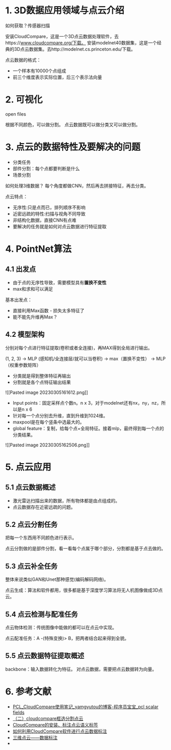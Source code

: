# 1. 3D数据应用领域与点云介绍

如何获取？传感器扫描

安装CloudCompare，这是一个3D点云数据处理软件，去https://www.cloudcompare.org/下载。
安装modelnet40数据集，这是一个经典的3D点云数据集。去http://modelnet.cs.princeton.edu/下载。

点云数据的格式：
- 一个样本有10000个点组成
- 前三个维度表示实际位置，后三个表示法向量

# 2. 可视化

open files

根据不同颜色，可以做分割。
点云数据既可以做分类又可以做分割。

# 3. 点云的数据特性及要解决的问题

- 分类任务
- 部件分割：每个点都要判断是什么
- 场景分割

如何处理3维数据？
每个角度都做CNN，然后再去拼接特征，再去分类。

点云特点：
- 无序性:只是点而已，排列顺序不影响
- 近密远疏的特性:扫描与视角不同导致
- 非结构化数据，直接CNN有点难
- 要解决的任务就是如何对点云数据进行特征提取

# 4. PointNet算法

## 4.1 出发点

- 由于点的无序性导致，需要模型具有**置换不变性**
- max和求和可以满足

基本出发点：
- 直接利用Max函数 - 损失太多特征了
- 能不能先升维再Max？

## 4.2 模型架构

分别对每个点进行特征提取(卷积或者全连接)，再MAX得到全局进行输出。

(1, 2, 3) -> MLP (感知机/全连接层/就可以当卷积) -> max（置换不变性） -> MLP（权重参数矩阵） 

- 分类就是得到整体特征再输出
- 分割就是各个点特征输出结果

![[Pasted image 20230305161612.png]]
- Input points：固定采样点个数n。n x 3，对于modelnet还有nx，ny，nz，所以是n x 6
- 针对每一个点分别去升维，直到升维到1024维。
- maxpool是在每个竖条中选最大的。
- global feature：复制，给每个点+全局特征。接着mlp，最终得到每一个点的分类结果。

![[Pasted image 20230305162506.png]]

# 5. 点云应用

## 5.1 点云数据概述

- 激光雷达扫描出来的数据，所有物体都是由点组成的。
- 点云数据存在近密远疏的问题。

## 5.2 点云分割任务

把每一个东西用不同颜色进行表示。

点云分割做的是部件分割，看一看每个点属于哪个部分，分割都是基于点去做的。

## 5.3 点云补全任务

整体来说类似GAN和Unet那种感觉(编码解码网络)。

点云生成：算法和软件都用，很多都是基于深度学习算法将无人机图像做成3D点云。

## 5.4 点云检测与配准任务

点云物体检测：传统图像中能做的都可以在点云中实现。

点云配准任务：A -(特殊变换)> B，把两者结合起来得到全貌。


## 5.5 点云数据特征提取概述

backbone：输入数据转化为特征。
对点云数据，需要把点云数据转为向量。

# 6. 参考文献

- [PCL_CloudCompare使用笔记_yamgyutou的博客-程序员宝宝_pcl scalar fields](https://cxybb.com/article/yamgyutou/106585885#:~:text=cloudcompare%E5%8F%AF%E4%BB%A5%E8%BF%9B%E8%A1%8C%E7%82%B9%E4%BA%91%E7%9A%84%E5%BF%AB%E9%80%9F%E5%88%86%E5%89%B2%E3%80%82%20%E9%80%89%E4%B8%AD%E7%82%B9%E4%BA%91%EF%BC%8C%E7%82%B9%E5%87%BB%E8%8F%9C%E5%8D%95%E6%A0%8F%E7%9A%84%E5%89%AA%E5%88%80%E6%A0%B7%E5%BC%8F%E7%9A%84%E9%80%89%E9%A1%B9%E5%B0%B1%E5%8F%AF%E8%BF%9B%E8%A1%8C%E5%88%86%E5%89%B2%E3%80%82,%E4%B9%8B%E5%90%8E%E5%8F%AF%E6%A0%B9%E6%8D%AE%E9%80%89%E9%A1%B9%E6%A0%8F%E8%87%AA%E5%B7%B1%E5%9C%88%E5%87%BA%E5%88%86%E5%89%B2%E5%8C%BA%E5%9F%9F%EF%BC%8C%E5%B9%B6%E9%80%89%E6%8B%A9%E5%88%86%E5%89%B2%E6%A1%86%E9%80%89%E5%86%85%E9%83%A8%E8%BF%98%E6%98%AF%E5%A4%96%E9%83%A8%E7%9A%84%E7%82%B9%E4%BA%91%E3%80%82%20%E4%B9%8B%E5%90%8E%E5%B0%B1%E4%BC%9A%E6%8A%8A%E5%8E%9F%E5%A7%8B%E7%82%B9%E4%BA%91%E5%88%86%E6%88%90%E4%B8%A4%E9%83%A8%E5%88%86%E3%80%82%20%E5%A6%82%E6%9E%9C%E6%83%B3%E4%BF%9D%E5%AD%98%E5%88%86%E5%89%B2%E5%87%BA%E6%9D%A5%E7%9A%84%E7%82%B9%E4%BA%91%EF%BC%8C%E5%8F%AF%E4%BB%A5%E9%80%89%E4%B8%AD%E4%B8%8D%E9%9C%80%E8%A6%81%E7%9A%84%E9%82%A3%E9%83%A8%E5%88%86%E7%82%B9%E4%BA%91%E9%80%89%E4%B8%AD%EF%BC%8C%E7%82%B9%E5%88%A0%E9%99%A4%EF%BC%8C%E4%B9%8B%E5%90%8E%E5%B0%86%E9%9C%80%E8%A6%81%E7%9A%84%E7%82%B9%E4%BA%91%E4%BF%9D%E5%AD%98%E5%B0%B1%E8%A1%8C%E3%80%82)
- [（二）cloudcompare框选分割点云](https://blog.csdn.net/qq_32867925/article/details/124187166)
- [CloudCompare的安装、标注点云语义标签](https://blog.csdn.net/magic_ll/article/details/120780593)
- [如何利用CloudCompare软件进行点云数据标注](https://blog.csdn.net/weixin_44603934/article/details/123591370)
- [三维点云——数据标注](https://blog.csdn.net/Dujing2019/article/details/104068721)
- 